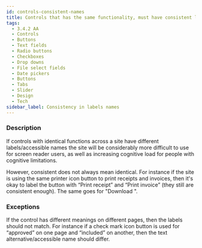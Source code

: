 ```yaml
---
id: controls-consistent-names
title: Controls that has the same functionality, must have consistent labels/accessible names across the site
tags:
  - 3.4.2 AA
  - Controls
  - Buttons
  - Text fields
  - Radio buttons
  - Checkboxes
  - Drop downs
  - File select fields
  - Date pickers
  - Buttons
  - Tabs
  - Slider
  - Design
  - Tech
sidebar_label: Consistency in labels names
---
```


### Description

If controls with identical functions across a site have different labels/accessible names the site will be considerably more difficult to use for screen reader users, as well as increasing cognitive load for people with cognitive limitations. 

However, consistent does not always mean identical. For instance if the site is using the same printer icon button to print receipts and invoices, then it's okay to label the button with “Print receipt” and “Print invoice” (they still are consistent enough). The same goes for "Download <name of file>".  

### Exceptions

If the control has different meanings on different pages, then the labels should not match. For instance if a check mark icon button is used for “approved” on one page and “included” on another, then the text alternative/accessible name should differ.
